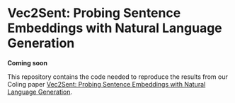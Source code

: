 # Vec2Sent: Probing Sentence Embeddings with Natural Language Generation

**Coming soon**

This repository contains the code needed to reproduce the results from our Coling paper [Vec2Sent: Probing Sentence Embeddings with Natural Language Generation](https://arxiv.org/abs/2011.00592).
